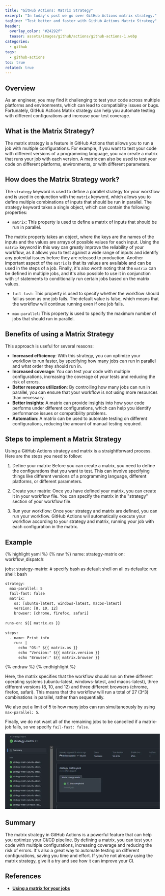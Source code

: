 ```yaml
---
title: "GitHub Actions: Matrix Strategy"
excerpt: "In today's post we go over GitHub Actions matrix strategy."
tagline: "Test better and faster with GitHub Actions Matrix Strategy"
header:
  overlay_color: "#24292f"
  teaser: assets/images/github/actions/github-actions-1.webp
categories:
  - github
tags:
  - github-actions
toc: true
related: true
---
```


## Overview

As an engineer, you may find it challenging to test your code across multiple platforms and environments, which can lead to compatibility issues or bugs. Fortunately, GitHub Actions Matrix strategy can help you automate testing with different configurations and increase your test coverage.

## What is the Matrix Strategy?

The matrix strategy is a feature in GitHub Actions that allows you to run a job with multiple configurations. For example, if you want to test your code with different versions of a programming language, you can create a matrix that runs your job with each version. A matrix can also be used to test your code on different platforms, environments, or with different parameters.

## How does the Matrix Strategy work?

The `strategy` keyword is used to define a parallel strategy for your workflow and is used in conjunction with the `matrix` keyword, which allows you to define multiple combinations of inputs that should be run in parallel. The strategy keyword takes a single object, which can contain the following properties:

- `matrix`: This property is used to define a matrix of inputs that should be run in parallel.

The matrix property takes an object, where the keys are the names of the inputs and the values are arrays of possible values for each input. Using the `matrix` keyword in this way can greatly improve the reliability of your workflow, as it allows you to test against a wide range of inputs and identify any potential issues before they are released to production. Another important aspect of the `matrix` is that its values are available and can be used in the steps of a job. Finally, it's also worth noting that the `matrix` can be defined in multiple jobs, and it's also possible to use it in conjunction with `if` statements to conditionally run certain jobs based on the matrix values.

- `fail-fast`: This property is used to specify whether the workflow should fail as soon as one job fails. The default value is false, which means that the workflow will continue running even if one job fails.

- `max-parallel`: This property is used to specify the maximum number of jobs that should run in parallel.

## Benefits of using a Matrix Strategy

This approach is useful for several reasons:

- **Increased efficiency**: With this strategy, you can optimize your workflow to run faster, by specifying how many jobs can run in parallel and what order they should run in.
- **Increased coverage**: You can test your code with multiple configurations, increasing the coverage of your tests and reducing the risk of errors.
- **Better resource utilization**: By controlling how many jobs can run in parallel, you can ensure that your workflow is not using more resources than necessary.
- **Better insights**: A matrix can provide insights into how your code performs under different configurations, which can help you identify performance issues or compatibility problems.
- **Automation**: A matrix can be used to automate testing on different configurations, reducing the amount of manual testing required.

## Steps to implement a Matrix Strategy

Using a GitHub Actions strategy and matrix is a straightforward process. Here are the steps you need to follow:

1. Define your matrix: Before you can create a matrix, you need to define the configurations that you want to test. This can involve specifying things like different versions of a programming language, different platforms, or different parameters.

2. Create your matrix: Once you have defined your matrix, you can create it in your workflow file. You can specify the matrix in the "strategy" section of your workflow file.

3. Run your workflow: Once your strategy and matrix are defined, you can run your workflow. GitHub Actions will automatically execute your workflow according to your strategy and matrix, running your job with each configuration in the matrix.

## Example

{% highlight yaml %}
{% raw %}
name: strategy-matrix
on:
  workflow_dispatch:

jobs:
  strategy-matrix:
    # specify bash as default shell on all os
    defaults:
      run:
        shell: bash

    strategy:
      max-parallel: 5
      fail-fast: false
      matrix:
        os: [ubuntu-latest, windows-latest, macos-latest]
        version: [8, 10, 12]
        browser: [chrome, firefox, safari]

    runs-on: ${{ matrix.os }}

    steps:
      - name: Print info
        run: |
          echo "OS:" ${{ matrix.os }}
          echo "Version:" ${{ matrix.version }}
          echo "Browser:" ${{ matrix.browser }}
{% endraw %}
{% endhighlight %}

Here, the matrix specifies that the workflow should run on three different operating systems (ubuntu-latest, windows-latest, and macos-latest), three different versions (8, 10, and 12) and three different browsers (chrome, firefox, safari). This means that the workflow will run a total of 27 (3^3) combinations in parallel, rather than sequentially.

We also put a limit of 5 to how many jobs can run simultaneously by using `max-parallel: 5`.

Finally, we do not want all of the remaining jobs to be cancelled if a matrix-job fails, so we specify `fail-fast: false`.

![matrix-strategy](/assets/images/github/actions/matrix-strategy.webp)

## Summary

The matrix strategy in GitHub Actions is a powerful feature that can help you optimize your CI/CD pipeline. By defining a matrix, you can test your code with multiple configurations, increasing coverage and reducing the risk of errors. It's also a great way to automate testing on different configurations, saving you time and effort. If you're not already using the matrix strategy, give it a try and see how it can improve your CI.

## References

- [**Using a matrix for your jobs**](https://docs.github.com/en/actions/using-jobs/using-a-matrix-for-your-jobs)
